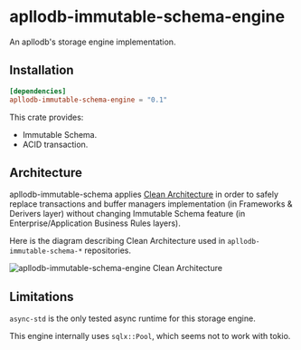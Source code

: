 # apllodb-immutable-schema-engine

An apllodb's storage engine implementation.

## Installation

```toml
[dependencies]
apllodb-immutable-schema-engine = "0.1"
```

This crate provides:

- Immutable Schema.
- ACID transaction.

## Architecture

apllodb-immutable-schema applies [Clean Architecture](https://blog.cleancoder.com/uncle-bob/2012/08/13/the-clean-architecture.html)
in order to safely replace transactions and buffer managers implementation (in Frameworks & Derivers layer)
without changing Immutable Schema feature (in Enterprise/Application Business Rules layers).

Here is the diagram describing Clean Architecture used in `apllodb-immutable-schema-*` repositories.

![apllodb-immutable-schema-engine Clean Architecture](https://user-images.githubusercontent.com/498788/85363246-5b802e80-b55b-11ea-98ca-a3d97f68a53a.png)

## Limitations

`async-std` is the only tested async runtime for this storage engine.

This engine internally uses `sqlx::Pool`, which seems not to work with tokio.
